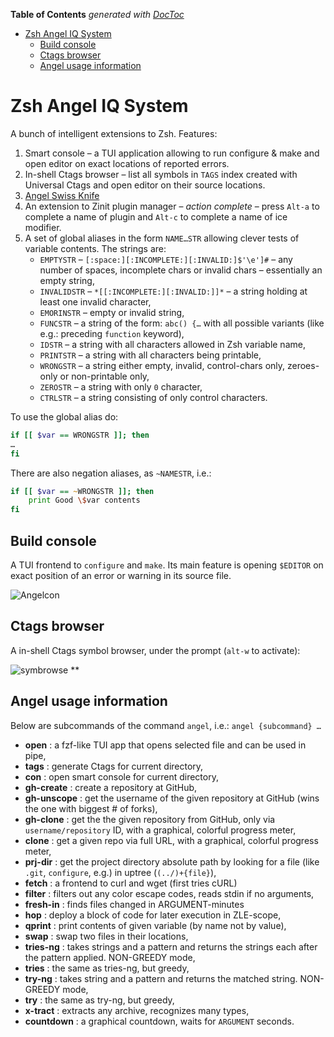 <!-- START doctoc generated TOC please keep comment here to allow auto update -->
<!-- DON'T EDIT THIS SECTION, INSTEAD RE-RUN doctoc TO UPDATE -->
**Table of Contents**  *generated with [DocToc](https://github.com/thlorenz/doctoc)*

- [Zsh Angel IQ System](#zsh-angel-iq-system)
  - [Build console](#build-console)
  - [Ctags browser](#ctags-browser)
  - [Angel usage information](#angel-usage-information)

<!-- END doctoc generated TOC please keep comment here to allow auto update -->

# Zsh Angel IQ System

A bunch of intelligent extensions to Zsh. Features:

1. Smart console – a TUI application allowing to run configure & make
   and open editor on exact locations of reported errors.
2. In-shell Ctags browser – list all symbols in `TAGS` index created
   with Universal Ctags and open editor on their source locations.
3. [Angel Swiss Knife](#angel-usage-information)
4. An extension to Zinit plugin manager – *action complete* – press
   `Alt-a` to complete a name of plugin and `Alt-c` to complete
   a name of ice modifier.
5. A set of global aliases in the form `NAME…STR` allowing clever
   tests of variable contents. The strings are:
   - `EMPTYSTR` – `[:space:][:INCOMPLETE:][:INVALID:]$'\e']#` – any
     number of spaces, incomplete chars or invalid chars –
     essentially an empty string,
   - `INVALIDSTR` – `*[[:INCOMPLETE:][:INVALID:]]*` – a string
     holding at least one invalid character,
   - `EMORINSTR` – empty or invalid string,
   - `FUNCSTR` – a string of the form: `abc() {…` with all possible
     variants (like e.g.: preceding `function` keyword),
   - `IDSTR` – a string with all characters allowed in Zsh variable
     name,
   - `PRINTSTR` – a string with all characters being printable,
   - `WRONGSTR` – a string either empty, invalid, control-chars only,
     zeroes-only or non-printable only,
   - `ZEROSTR` – a string with only `0` character,
   - `CTRLSTR` – a string consisting of only control characters.

To use the global alias do:
```zsh
if [[ $var == WRONGSTR ]]; then
…
fi
```
There are also negation aliases, as `~NAMESTR`, i.e.:

```zsh
if [[ $var == ~WRONGSTR ]]; then
    print Good \$var contents
fi
```

## Build console

A TUI frontend to `configure` and `make`. Its main feature is
opening `$EDITOR` on exact position of an error or warning in its
source file.

![Angelcon](https://raw.githubusercontent.com/psprint/zsh-angel-system/master/share/img/angelcon.png)

## Ctags browser

A in-shell Ctags symbol browser, under the prompt (`alt-w` to activate):

![symbrowse](https://raw.githubusercontent.com/psprint/zsh-angel-system/master/share/img/symbolbrowse.png)
**
## Angel usage information
Below are subcommands of the command `angel`, i.e.: `angel {subcommand} …`

- **open** : a fzf-like TUI app that opens selected file and can be used in pipe,
- **tags** : generate Ctags for current directory,
- **con** : open smart console for current directory,
- **gh-create** : create a repository at GitHub,
- **gh-unscope** : get the username of the given repository at GitHub (wins the one with biggest # of forks),
- **gh-clone** : get the the given repository from GitHub, only via `username/repository` ID, with a graphical, colorful progress meter,
- **clone** : get a given repo via full URL, with a graphical, colorful progress meter,
- **prj-dir** : get the project directory absolute path by looking for a file (like `.git`, `configure`, e.g.) in uptree (`(../)+{file}`),
- **fetch**   :  a frontend to curl and wget (first tries cURL)
- **filter** : filters out any color escape codes, reads stdin if no arguments,
- **fresh-in** : finds files changed in ARGUMENT-minutes
- **hop** : deploy a block of code for later execution in ZLE-scope,
- **qprint** : print contents of given variable (by name not by value),
- **swap** : swap two files in their locations,
- **tries-ng** : takes strings and a pattern and returns the strings each after the pattern applied. NON-GREEDY mode,
- **tries** : the same as tries-ng, but greedy,
- **try-ng** : takes string and a pattern and returns the matched string. NON-GREEDY mode,
- **try** : the same as try-ng, but greedy,
- **x-tract** : extracts any archive, recognizes many types,
- **countdown** : a graphical countdown, waits for `ARGUMENT` seconds.